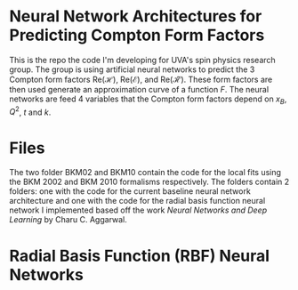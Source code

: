 # Neural Network Architectures for Predicting Compton Form Factors

This is the repo the code I'm developing for UVA's spin physics research group. The group is using artificial neural networks to predict the 3 Compton form factors $\textrm{Re}(\mathcal{H})$, $\textrm{Re}(\mathcal{E})$, and $\textrm{Re}(\mathcal{\tilde{H}})$. These form factors are then used generate an approximation curve of a function $F$. The neural networks are feed 4 variables that the Compton form factors depend on $x_B$, $Q^2$, $t$ and $k$.


# Files

The two folder BKM02 and BKM10 contain the code for the local fits using the BKM 2002 and BKM 2010 formalisms respectively.  The folders contain 2 folders: one with the code for the current baseline neural network architecture and one with the code for the radial basis function neural network I implemented based off the work *Neural  Networks and  Deep Learning* by Charu C. Aggarwal.


# Radial Basis Function (RBF) Neural Networks